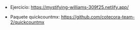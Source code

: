 - Ejercicio: https://mystifying-williams-309f25.netlify.app/

- Paquete quickcountmx: https://github.com/cotecora-team-2/quickcountmx
